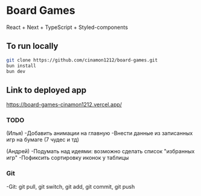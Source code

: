 # Board Games

React + Next + TypeScript + Styled-components

## To run locally

```bash
git clone https://github.com/cinamon1212/board-games.git
bun install
bun dev
```

## Link to deployed app

https://board-games-cinamon1212.vercel.app/

### TODO

(Илья)
-Добавить анимации на главную
-Внести данные из записанных игр на бумаге (7 чудес и тд)

(Андрей)
-Подумать над идеями: возможно сделать список "избранных игр"
-Пофиксить сортировку иконок у таблицы

### Git

-Git: git pull, git switch, git add, git commit, git push
